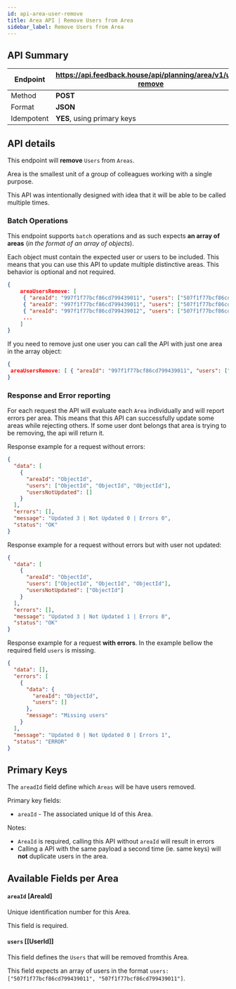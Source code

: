 ```yaml
---
id: api-area-user-remove
title: Area API | Remove Users from Area
sidebar_label: Remove Users from Area
---
```


## API Summary

| Endpoint   | **https://api.feedback.house/api/planning/area/v1/user-remove** |
| ---------- | --------------------------------------------------------------- |
| Method     | **POST**                                                        |
| Format     | **JSON**                                                        |
| Idempotent | **YES**, using primary keys                                     |

## API details

This endpoint will **remove** `Users` from `Areas`.

Area is the smallest unit of a group of colleagues working with a single purpose.

This API was intentionally designed with idea that it will be able to be called multiple times.

### Batch Operations

This endpoint supports `batch` operations and as such expects **an array of areas** (_in the format of an array of objects_).

Each object must contain the expected user or users to be included. This means that you can use this API to update multiple distinctive areas. This behavior is optional and not required.

```json
{
    areaUsersRemove: [
     { "areaId": "997f1f77bcf86cd799439011", "users": ["507f1f77bcf86cd799439011","507f1f77bcf86cd799439012"] },
     { "areaId": "997f1f77bcf86cd799439011", "users": ["507f1f77bcf86cd799439014","507f1f77bcf86cd799439016"] },
     { "areaId": "997f1f77bcf86cd799439012", "users": ["507f1f77bcf86cd799439011"] },
     ...
    ]
}
```

If you need to remove just one user you can call the API with just one area in the array object:

```json
{
 areaUsersRemove: [ { "areaId": "997f1f77bcf86cd799439011", "users": ["507f1f77bcf86cd799439011"] },]
}
```

### Response and Error reporting

For each request the API will evaluate each `Area` individually and will report errors per area. This means that this API can successfully update some areas while rejecting others. If some user dont belongs that area is trying to be removing, the api will return it.

Response example for a request without errors:

```json
{
  "data": [
    {
      "areaId": "ObjectId",
      "users": ["ObjectId", "ObjectId", "ObjectId"],
      "usersNotUpdated": []
    }
  ],
  "errors": [],
  "message": "Updated 3 | Not Updated 0 | Errors 0",
  "status": "OK"
}
```

Response example for a request without errors but with user not updated:

```json
{
  "data": [
    {
      "areaId": "ObjectId",
      "users": ["ObjectId", "ObjectId", "ObjectId"],
      "usersNotUpdated": ["ObjectId"]
    }
  ],
  "errors": [],
  "message": "Updated 3 | Not Updated 1 | Errors 0",
  "status": "OK"
}
```

Response example for a request **with errors**. In the example bellow the required field `users` is missing.

```json
{
  "data": [],
  "errors": [
    {
      "data": {
        "areaId": "ObjectId",
        "users": []
      },
      "message": "Missing users"
    }
  ],
  "message": "Updated 0 | Not Updated 0 | Errors 1",
  "status": "ERROR"
}
```

## Primary Keys

The `areadId` field define which `Areas` will be have users removed.

Primary key fields:

- `areaId` - The associated unique Id of this Area.

Notes:

- `AreaId` is required, calling this API without `areaId` will result in errors
- Calling a API with the same payload a second time (ie. same keys) will **not** duplicate users in the area.

## Available Fields per Area

#### `areaId` [AreaId]

Unique identification number for this Area.

This field is required.

#### `users` [[UserId]]

This field defines the `Users` that will be removed fromthis Area.

This field expects an array of users in the format `users: ["507f1f77bcf86cd799439011", "507f1f77bcf86cd799439011"]`.
